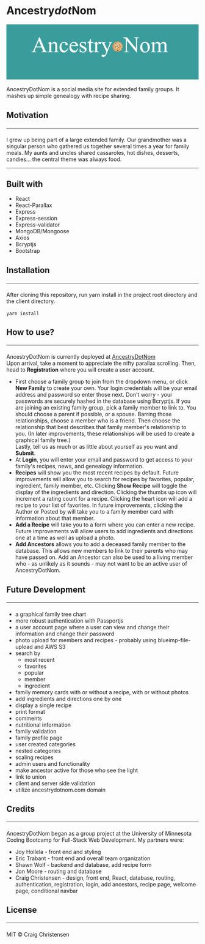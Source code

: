 # Ancestry*dot*Nom

![logo](assets/images/logo2.png)

AncestryDotNom is a social media site for extended family groups. It mashes up simple genealogy with recipe sharing.

## Motivation<hr>

I grew up being part of a large extended family.  Our grandmother was a singular person who gathered us together several times a year for family meals. My aunts and uncles shared cassaroles, hot dishes, desserts, candies... the central theme was always food. 
<hr>

## Built with

* React
* React-Parallax
* Express
* Express-session
* Express-validator
* MongoDB/Mongoose
* Axios
* Bcryptjs
* Bootstrap

## Installation<hr>

After cloning this repository, run yarn install in the project root directory and the client directory.

`yarn install`

## How to use?<hr>

AncestryDotNom is currently deployed at [AncestryDotNom](https://ancestrydotnom.herokuapp.com/)<br>
Upon arrival, take a moment to appreciate the nifty parallax scrolling.  Then, head to __Registration__ where you will create a user account.<br> 

* First choose a family group to join from the dropdown menu, or click __New Family__ to create your own.  Your login credentials will be your email address and password so enter those next.  Don't worry - your passwords are securely hashed in the database using Bcryptjs.  If you are joining an existing family group, pick a family member to link to.  You should choose a parent if possible, or a spouse.  Barring those relationships, choose a member who is a friend.  Then choose the relationship that best describes that family member's relationship to you.  (In later improvements, these relationships will be used to create a graphical family tree.)<br>
Lastly, tell us as much or as little about yourself as you want and __Submit__.<br>
* At __Login__, you will enter your email and password to get access to your family's recipes, news, and genealogy information.<br>
* __Recipes__ will show you the most recent recipes by default.  Future improvements will allow you to search for recipes by favorites, popular, ingredient, family member, etc.  Clicking __Show Recipe__ will toggle the display of the ingredients and direction. Clicking the thumbs up icon will increment a rating count for a recipe.  Clicking the heart icon will add a recipe to your list of favorites.  In future improvements, clicking the Author or Posted by will take you to a family member card with information about that member.
* __Add a Recipe__ will take you to a form where you can enter a new recipe.  Future improvements will allow users to add ingredients and directions one at a time as well as upload a photo.
* __Add Ancestors__ allows you to add a deceased family member to the database.  This allows new members to link to their parents who may have passed on.  Add an Ancestor can also be used to a living member who - as unlikely as it sounds - may not want to be an active user of AncestryDotNom.

## Future Development<hr>

* a graphical family tree chart
* more robust authentication with Passportjs
* a user account page where a user can view and change their information and change their password
* photo upload for members and recipes - probably using blueimp-file-upload and AWS S3
* search by
  * most recent
  * favorites
  * popular
  * member
  * ingredient
* family memory cards with or without a recipe, with or without photos
* add ingredients and directions one by one
* display a single recipe
* print format
* comments
* nutritional information
* family validation
* family profile page
* user created categories
* nested categories
* scaling recipes
* admin users and functionality
* make ancestor active for those who see the light
* link to union
* client and server side validation
* utilize ancestrydotnom.com domain

## Credits<hr>

AncestryDotNom began as a group project at the University of Minnesota Coding Bootcamp for Full-Stack Web Development.  My partners were:

* Joy Hollela - front end and styling
* Eric Trabant - front end and overall team organization
* Shawn Wolf - backend and database, add recipe form
* Jon Moore - routing and database
* Craig Christensen - design, front end, React, database, routing, authentication, registration, login, add ancestors, recipe page, welcome page, conditional navbar

## License<hr>

MIT © Craig Christensen